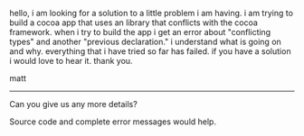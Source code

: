 hello, i am  looking for a solution to a little problem i am having. i am trying to build a cocoa app that uses an library that conflicts with the cocoa framework. when i try to build the app i get an error about "conflicting types" and another "previous declaration." i understand what is going on and why. everything that i have tried so far has failed. if you have a solution i would love to hear it. thank you.

matt

----

Can you give us any more details?

Source code and complete error messages would help.